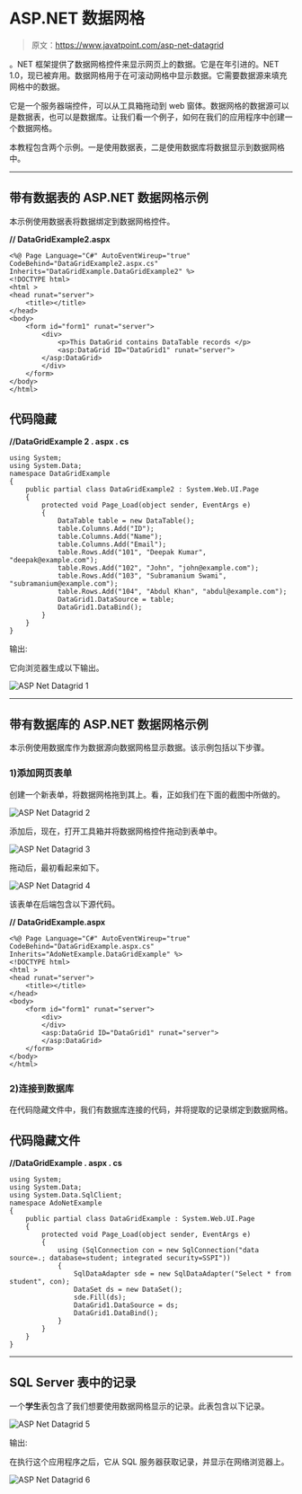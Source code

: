 # ASP.NET 数据网格

> 原文：<https://www.javatpoint.com/asp-net-datagrid>

。NET 框架提供了数据网格控件来显示网页上的数据。它是在年引进的。NET 1.0，现已被弃用。数据网格用于在可滚动网格中显示数据。它需要数据源来填充网格中的数据。

它是一个服务器端控件，可以从工具箱拖动到 web 窗体。数据网格的数据源可以是数据表，也可以是数据库。让我们看一个例子，如何在我们的应用程序中创建一个数据网格。

本教程包含两个示例。一是使用数据表，二是使用数据库将数据显示到数据网格中。

* * *

## 带有数据表的 ASP.NET 数据网格示例

本示例使用数据表将数据绑定到数据网格控件。

**// DataGridExample2.aspx**

```
<%@ Page Language="C#" AutoEventWireup="true" CodeBehind="DataGridExample2.aspx.cs" Inherits="DataGridExample.DataGridExample2" %>
<!DOCTYPE html>
<html >
<head runat="server">
    <title></title>
</head>
<body>
    <form id="form1" runat="server">
        <div>
            <p>This DataGrid contains DataTable records </p>
            <asp:DataGrid ID="DataGrid1" runat="server">
        </asp:DataGrid>
        </div>
    </form>
</body>
</html>

```

## 代码隐藏

**//DataGridExample 2 . aspx . cs**

```
using System;
using System.Data;
namespace DataGridExample
{
    public partial class DataGridExample2 : System.Web.UI.Page
    {
        protected void Page_Load(object sender, EventArgs e)
        {
            DataTable table = new DataTable();
            table.Columns.Add("ID");
            table.Columns.Add("Name");
            table.Columns.Add("Email");
            table.Rows.Add("101", "Deepak Kumar", "deepak@example.com");
            table.Rows.Add("102", "John", "john@example.com");
            table.Rows.Add("103", "Subramanium Swami", "subramanium@example.com");
            table.Rows.Add("104", "Abdul Khan", "abdul@example.com");
            DataGrid1.DataSource = table;
            DataGrid1.DataBind();
        }
    }
}

```

输出:

它向浏览器生成以下输出。

![ASP Net Datagrid 1](img/b91c550c6c160b6533d2da2f7e9df40f.png)

* * *

## 带有数据库的 ASP.NET 数据网格示例

本示例使用数据库作为数据源向数据网格显示数据。该示例包括以下步骤。

### 1)添加网页表单

创建一个新表单，将数据网格拖到其上。看，正如我们在下面的截图中所做的。

![ASP Net Datagrid 2](img/d133930c24e9c18c01225928a723fcd9.png)

添加后，现在，打开工具箱并将数据网格控件拖动到表单中。

![ASP Net Datagrid 3](img/81c5a06c94f4894f856dcccab3b735cc.png)

拖动后，最初看起来如下。

![ASP Net Datagrid 4](img/3a9bdd90b79422b7c9977cc40baebcbc.png)

该表单在后端包含以下源代码。

**// DataGridExample.aspx**

```
<%@ Page Language="C#" AutoEventWireup="true" 
CodeBehind="DataGridExample.aspx.cs" Inherits="AdoNetExample.DataGridExample" %>
<!DOCTYPE html>
<html >
<head runat="server">
    <title></title>
</head>
<body>
    <form id="form1" runat="server">
        <div>
        </div>
        <asp:DataGrid ID="DataGrid1" runat="server">
        </asp:DataGrid>
    </form>
</body>
</html>

```

### 2)连接到数据库

在代码隐藏文件中，我们有数据库连接的代码，并将提取的记录绑定到数据网格。

## 代码隐藏文件

**//DataGridExample . aspx . cs**

```
using System;
using System.Data;
using System.Data.SqlClient;
namespace AdoNetExample
{
    public partial class DataGridExample : System.Web.UI.Page
    {
        protected void Page_Load(object sender, EventArgs e)
        {
            using (SqlConnection con = new SqlConnection("data source=.; database=student; integrated security=SSPI"))
            {
                SqlDataAdapter sde = new SqlDataAdapter("Select * from student", con);
                DataSet ds = new DataSet();
                sde.Fill(ds);
                DataGrid1.DataSource = ds;
                DataGrid1.DataBind();
            }
        }
    }
}

```

* * *

## SQL Server 表中的记录

一个**学生**表包含了我们想要使用数据网格显示的记录。此表包含以下记录。

![ASP Net Datagrid 5](img/9966105436d9155ef758cbaae3ed40cc.png)

输出:

在执行这个应用程序之后，它从 SQL 服务器获取记录，并显示在网络浏览器上。

![ASP Net Datagrid 6](img/e0f6bb153fd6b6113940cd18cab69f7e.png)
